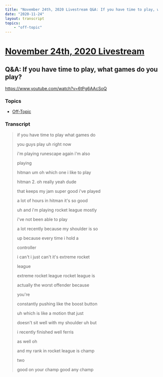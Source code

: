 ```yaml
---
title: "November 24th, 2020 Livestream Q&A: If you have time to play, what games do you play?"
date: "2020-11-24"
layout: transcript
topics:
    - "off-topic"
---
```

# [November 24th, 2020 Livestream](../2020-11-24.md)
## Q&A: If you have time to play, what games do you play?
https://www.youtube.com/watch?v=6tPg6AAcSoQ

### Topics
* [Off-Topic](../topics/off-topic.md)

### Transcript

> if you have time to play what games do
>
> you guys play uh right now
>
> i'm playing runescape again i'm also
>
> playing
>
> hitman um oh which one i like to play
>
> hitman 2. oh really yeah dude
>
> that keeps my jam super good i've played
>
> a lot of hours in hitman it's so good
>
> uh and i'm playing rocket league mostly
>
> i've not been able to play
>
> a lot recently because my shoulder is so
>
>  up because every time i hold a
>
> controller
>
> i can't i just can't it's extreme rocket
>
> league
>
> extreme rocket league rocket league is
>
> actually the worst offender because
>
> you're
>
> constantly pushing like the boost button
>
> uh which is like a motion that just
>
> doesn't sit well with my shoulder uh but
>
> i recently finished well ferris
>
> as well oh
>
> and my rank in rocket league is champ
>
> two
>
> good on your champ good any champ
